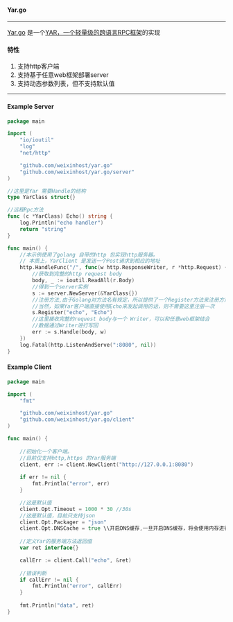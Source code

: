 #### Yar.go
-----
[Yar.go](https://github.com/weixinhost/yar.go) 是一个[YAR，一个轻量级的跨语言RPC框架](https://github.com/laruence/yar)的实现

#### 特性

1. 支持http客户端
2. 支持基于任意web框架部署server
3. 支持动态参数列表，但不支持默认值

-----

#### Example Server 

```go
package main

import (
	"io/ioutil"
	"log"
	"net/http"

	"github.com/weixinhost/yar.go"
	"github.com/weixinhost/yar.go/server"
)

//这里是Yar 需要Handle的结构
type YarClass struct{}

//远程Rpc方法
func (c *YarClass) Echo() string {
	log.Println("echo handler")
	return "string"
}

func main() {
    //本示例使用了golang 自带的http 包实现http服务器。
    // 本质上，YarClient 是发送一个Post请求到相应的地址
	http.HandleFunc("/", func(w http.ResponseWriter, r *http.Request) {
        //获取到完整的http request body
		body, _ := ioutil.ReadAll(r.Body)
		//得到一个server实例
        s := server.NewServer(&YarClass{})
        //注册方法,由于Golang对方法名有规定，所以提供了一个Register方法来注册方法别名。
        //当然，如果Yar客户端直接使用Echo来发起调用的话，则不需要这里注册一次
		s.Register("echo", "Echo")
		//这里接收完整的request body与一个 Writer，可以和任意web框架结合
		//数据通过Writer进行写回
		err := s.Handle(body, w)        
	})
	log.Fatal(http.ListenAndServe(":8080", nil))
}
```

#### Example Client

```go
package main

import (
	"fmt"

	"github.com/weixinhost/yar.go"
	"github.com/weixinhost/yar.go/client"
)

func main() {
    
    //初始化一个客户端。
    //目前仅支持http,https 的Yar服务端
	client, err := client.NewClient("http://127.0.0.1:8080")
    
	if err != nil {
		fmt.Println("error", err)
	}

	//这是默认值
	client.Opt.Timeout = 1000 * 30 //30s
	//这是默认值，目前只支持json
	client.Opt.Packager = "json"
    client.Opt.DNSCache = true \\开启DNS缓存,一旦开启DNS缓存，将会使用内存进行60秒的内存缓存设置。
    
    //定义Yar的服务端方法返回值
	var ret interface{}

	callErr := client.Call("echo", &ret)
    
    //错误判断
	if callErr != nil {
		fmt.Println("error", callErr)
	}
    
	fmt.Println("data", ret)
}

```



